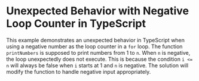 # Unexpected Behavior with Negative Loop Counter in TypeScript

This example demonstrates an unexpected behavior in TypeScript when using a negative number as the loop counter in a `for` loop. The function `printNumbers` is supposed to print numbers from 1 to `n`. When `n` is negative, the loop unexpectedly does not execute. This is because the condition `i <= n` will always be false when `i` starts at 1 and `n` is negative.  The solution will modify the function to handle negative input appropriately.